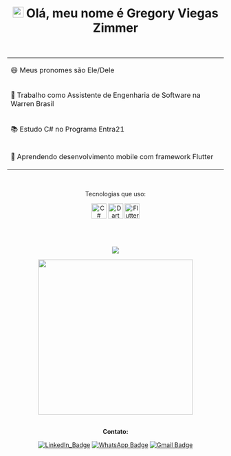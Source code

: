 <div align="center">
    <h1>
        <img src="https://media.giphy.com/media/hvRJCLFzcasrR4ia7z/giphy.gif" width="25px"> Olá, meu nome é Gregory Viegas Zimmer
    </h1>
</div>

<br>

<table align="center">
    <tr>
        <td>
            <p>😄 Meus pronomes são Ele/Dele</p>
        </td>
    </tr>
    <tr>
        <td>
            <p>🚀 Trabalho como Assistente de Engenharia de Software na Warren Brasil</p>
        </td>
    </tr>
    <tr>
        <td>
            <p>📚 Estudo C# no Programa Entra21</p>
        </td>
    </tr>
    <tr>
        <td>
            <p>🎯 Aprendendo desenvolvimento mobile com framework Flutter</p>
        </td>
    </tr>
</table>

<br>

<div align="center">
    <p>
        Tecnologias que uso:
    </p>
</div>

<div align="center">
  <tr>
    <td>
    <td>
        <a href="https://docs.microsoft.com/pt-br/dotnet/csharp/" title="C#"><img src="https://cdn.jsdelivr.net/gh/devicons/devicon/icons/csharp/csharp-plain.svg" alt="C#" width="35px" height="35px"></a>
    </td>
        <a href="https://dart.dev/" title="Dart"><img src="https://cdn.jsdelivr.net/gh/devicons/devicon/icons/dart/dart-plain.svg" alt="Dart" width="35px" height="35px"></a>
    </td>
    <td>
        <a href="https://flutter.dev/" title="Flutter"><img src="https://cdn.jsdelivr.net/gh/devicons/devicon/icons/flutter/flutter-plain.svg" alt="Flutter" width="35px" height="35px"></a>
    </td>            
  </tr>
  
  <br><br>

<div align="center">
<p align="center" >
<a href="https://github.com/anuraghazra/github-readme-stats"> 
    <img  src="https://github-readme-stats.vercel.app/api?username=greemerbr&&show_icons=true&theme=tokyonight"/>
  </a>
</p>

<img width="360px" align="center" src="https://github-readme-stats.vercel.app/api/top-langs/?username=greemerbr&layout=compact&theme=tokyonight&count_private=true&show_icons=true&langs_count=8&cache_seconds=3600"/>
</div>

<br>

**Contato:**

[![LinkedIn_Badge](https://img.shields.io/badge/LinkedIn-0077B5?style=for-the-badge&logo=linkedin&logoColor=white)](https://www.linkedin.com/in/gregoryviegaszimmer/)
[![WhatsApp Badge](https://img.shields.io/badge/WhatsApp-25D366?style=for-the-badge&logo=whatsapp&logoColor=white)](https://wa.me/5547991885219) 
[![Gmail Badge](https://img.shields.io/badge/Gmail-D14836?style=for-the-badge&logo=gmail&logoColor=white&link=mailto:gregory.v.zimmer@gmail.com)](mailto:gregory.v.zimmer@gmail.com)
